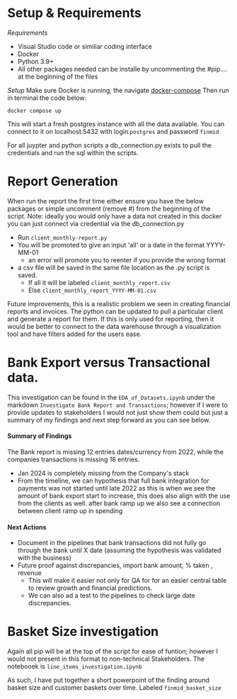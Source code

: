 # Setup & Requirements
*Requirements* 
* Visual Studio code or similiar coding interface
* Docker 
* Python 3.9+
* All other packages needed can be installe by uncommenting the #pip.... at the beginning of the files


*Setup*
Make sure Docker is running, the navigate [docker-compose](./input-data/docker-compose.yaml) 
Then run in terminal the code below:
```shell
docker compose up
```

This will start a fresh postgres instance with all the data available.
You can connect to it on localhost:5432 with login `postgres` and password `finmid`

For all juypter and python scripts a db_connection.py exists to pull the credentials and run the sql within the scripts. 

# Report Generation
When run the report the first time either ensure you have the below packages or simple uncomment (remove #) from the beginning of the script. 
Note: ideally you would only have a data not created in this docker you can just connect via credential via the db_connection.py

* Run `client_monthly-report.py` 
* You will be promoted to  give an input 'all' or a date in the format YYYY-MM-01 
    * an error will promote you to reenter if you provide the wrong format
* a csv file will be saved in the same file location as the .py script is saved. 
    * If all it will be labeled  `client_monthly_report.csv`
    * Else `client_monthly_report_YYYY-MM-01.csv`

Future improvements, this is a realistic problem we seen in creating financial reports and invoices. The python can be updated to pull a particular client and generate a report for them. If this is only used for reporting, then it would be better to connect to the data warehouse through a visualization tool  and  have filters added for the users ease. 

# Bank Export versus Transactional data. 
This investigation can be found in the  `EDA_of_Datasets.ipynb` under the markdown `Investigate Bank Report and Transactions`; however if I were to provide updates to stakeholders I would not just show them could but just a summary of my findings and next step forward as you can see below. 

#### Summary of Findings
The Bank report is missing 12 entries dates/currency from 2022, while the companies transactions is missing 18 entries. 
* Jan 2024 is completely missing from the Company's stack
* From the timeline, we can hypothesis that full bank integration for payments was not started until late 2022 as this is when we see the amount of bank export start to increase, this does also align with the use from the clients as well. after bank ramp up we also see a connection between client ramp up in spending


#### Next Actions
* Document in the pipelines that bank transactions did not fully go through the bank until X date (assuming the hypothesis was validated with the business)
* Future proof against discrepancies, import bank amount, % taken , revenue
    * This will make it easier not only for QA for for an easier central table to review growth and financial predictions. 
    * We can also ad a test to the pipelines to check large date discrepancies. 


# Basket Size investigation
Again all pip will be at the top of the script for ease of funtion; however I would not present in this format to non-technical Stakeholders. 
The notebooek is `line_items_investigation.ipynb`

As such, I have put together a short powerpoint of the finding around basket size and customer baskets over time.  Labeled `finmid_basket_size`
